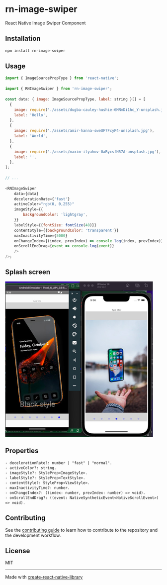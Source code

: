 # rn-image-swiper

React Native Image Swiper Component

## Installation

```sh
npm install rn-image-swiper
```

## Usage

```js
import { ImageSourcePropType } from 'react-native';

import { RNImageSwiper } from 'rn-image-swiper';

const data: { image: ImageSourcePropType, label: string }[] = [
  {
    image: require('./assets/dugba-cauley-hushie-6MNmDi1hc_Y-unsplash.jpg'),
    label: 'Hello',
  },
  {
    image: require('./assets/amir-hanna-sweUF7FcyP4-unsplash.jpg'),
    label: 'World',
  },
  {
    image: require('./assets/maxim-ilyahov-0aRycsfH57A-unsplash.jpg'),
    label: '',
  },
];

// ...

<RNImageSwiper
    data={data}
    decelerationRate={'fast'}
    activeColor="rgb(0, 0,255)"
    imageStyle={{
        backgroundColor: 'lightgray',
    }}
    labelStyle={{fontSize: fontSize(48)}}
    contentStyle={{backgroundColor: 'transparent'}}
    maxInactivityTime={5000}
    onChangeIndex={(index, prevIndex) => console.log(index, prevIndex)}
    onScrollEndDrag={event => console.log(event)}
    />
/>;
```

## Splash screen

![splashscreen](./splashscreens/Screen%20Shot%202023-06-30%20at%2009.36.31.jpg)

## Properties

```
- decelerationRate?: number | "fast" | "normal".
- activeColor?: string.
- imageStyle?: StyleProp<ImageStyle>.
- labelStyle?: StyleProp<TextStyle>.
- contentStyle?: StyleProp<ViewStyle>.
- maxInactivityTime?: number.
- onChangeIndex?: ((index: number, prevIndex: number) => void).
- onScrollEndDrag?: ((event: NativeSyntheticEvent<NativeScrollEvent>) => void).
```

## Contributing

See the [contributing guide](CONTRIBUTING.md) to learn how to contribute to the repository and the development workflow.

## License

MIT

---

Made with [create-react-native-library](https://github.com/callstack/react-native-builder-bob)
